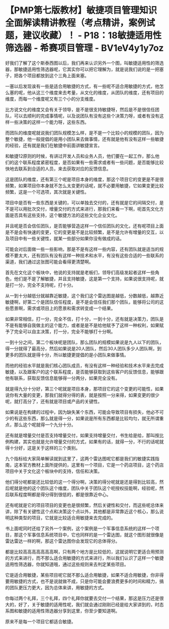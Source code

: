 # 【PMP第七版教材】敏捷项目管理知识全面解读精讲教程（考点精讲，案例试题，建议收藏）！ - P18：18敏捷适用性筛选器 - 希赛项目管理 - BV1eV4y1y7oz

好我们了解了这个斯泰西图以后，我们再来认识另外一个图，叫敏捷适用性的筛选器，那敏捷适用性筛选器呢，它其实你可以把它理解为，就是说我们说的是一把塞子，把各个项目都放到这个三角上面来塞。

一塞以后发现诶有一些是适合用敏捷的方式，有一些呢不适合用敏捷的方式，他怎么塞的呢，他从这三个维度来去考量，从文化的维度，从团队的维度，还有项目的维度，而每一个维度呢又有三个小的分支维度。

比方说文化的维度又会有关于领导，是不是很支持敏捷呀，然后是不是很信任团队，可以去顺利的完成事情呢，以及说团队有没有这些个决策力呀，或者有没有这样一些决策的这样一个能力呀，这些东西。

而团队的维度呢就说我们团队规模怎么样，是不是一个比较小的规模的团队，因为整个敏捷，他一般提倡的是用小团队来去做事情，还有就是他有没有这样一些敏捷的经验，还有就是我们在敏捷中前面讲敏捷宣言。

和敏捷12原则的时候，有讲过开发人员和业务人员，他们要在一起工作，那么他们的这个联系程度紧密程度，是否如果有一些需求或者有一些问题，是否能够比较快地去联系到合适的人员，来去获取对应的反馈信息。

这是团队的维度，还有第三个呢是项目本身的维度，那这个项目它的变更是不是很频繁，如果项目你本身就不怎么太变更的话呢，就不必要用敏捷，它如果变更比较频繁，这是一个可选项，其次就是关键性。

项目中是否有一些东西是关键的，可以单独去交付的，还有就是它的间隔交付，是不是可以用批次交付，增量交付的方式来进行，那我们来看一下啊，呃首先文化方面是否具有这些支持，这个敏捷方法的这些文化企业文化。

并且呢是否会信任团队，是否能够营造这样一个信任团队的文化，还有呢项目上面是不是会有快速的变更，它的变更是不是比较频繁，是不是允许有增量的交互，以及项目中有一些关键性，就某一些部分如果你没有做成的话。

可能会对后面做一些一些影响，那是不是有这样一些内容，还有团队就是适当的规模不要太大，还有团队有没有这样一种技术和水平，有没有这些合适的一些联系的渠道，我们通过这张图可能会看得更清楚啊。

首先在文化这个板块中，他说的支持就是老板们，领导们高级发起者这样一些角色，他们是不是了解敏捷，并且支持敏捷，这是第一个支持，如果说很支持呢，就是打一分，完全不支持呢，打十分。

从一到十分越低分就越靠近敏捷，这个我们这个雷达图是越低，分数越低，越靠近敏捷啊，好第二个是团队信任程度，是不是会信任我们那个团队，能够将公司的这些愿景啊，需求或项目上的愿景和需求转变成一个结果。

如果非常相信，打一分，完全不信，打十分，一到十分，还有就是决策力，团队是不是有能够自我做主的这个能力，或者是是不是给他赋予了这样一种权利，如果赋予了完全可以自主决策，打一分，完全不能够打十分啊。

一到十分之间，第二个板块呢是团队，那么团队的规模如果说是九人以下的团队，得一分就得了最高分，然后如果说是20人团队，然后30人团队多少人团队啊，到更多的团队就是得十分，所以敏捷更提倡的是小团队来做事情。

而他的经验水平就是我们核心团队成员，有没有这样一种经验和技术水平来去完成敏捷，以及跟客户的这个联系程度，是否能够获取到这些客户的反馈信息，能够跟他有联系，获取反馈信息能够得一分两分，如果完全没有。

就是得九分十分好，第三个呢就是项目本身，那项目它的这个变更的可能性，如果说你有大量的变更，那我们就得分得的表，就是按照一分来得，如果变更的很少呢，就打高分了，还有就是项目或产品的关键性。

如果说是在构建的过程中，因为缺失某个东西，可能会导致项目有损失，他必不可少的有这些东西，那么就是得一分，如果说是所有东西都是比较均匀，就无所谓重点，那么这个呢就得一个九分十分。

还有就是增量交付是否支持增量交付，如果支持增量交付，书生给是给，那叫按比例构建，其实也就是允许增量交付的方式，如果有的话，就得一分，不行的话呢就得十分好，这是关于这样的三个类别。

九个指标给大家简单解读就到这里了，这两个雷达图呢它都是我们的敏捷实践指南，这本官方教材上面所提供的，这里有一个项目，它是一个药店项目，这个药店项目中关于文化这个板块中的支持，信任和决策。

他们得分呢都是还比较低的这一个得分啊，决策的得分呢就是还是得到比较高，然后呢就是他的这个团队这个维度，团队中关于团队这个呃授权技能啊，经验呢，然后联系程度啊都是得分得到很低的，都是很靠近中心。

还有呢就是它的项目项目的变更也是很频繁，然后关键性和交付，而这些呢总体来讲，除了有关键性这个点和决策这个点以外，其他都是非常靠近这个核心，那么说明这种类型的项目，它就是比较适合用敏捷来去完成的。

书上面呢同时还给了另外一个案例，这个案例是一个军事信息系统的这样一个项目，那这个军事信息系统项目中，它也同样的是一个雷达图，就这个图形就很像是雷达雷达一样的啊，那这个雷达图你会发现它的总体得分。

都是比较高高高高高高高啊，只有两个地方是比较低的，这就说明它更适合用预测的方式来进行，而不那么适合用敏捷的方式来进行，所以我们认识了这样一个敏捷适用性筛选器，你就知道哦，通过这些规则来去判定某些项目。

它是适合用敏捷，某些项目呢它就不那么适合用敏捷，如果不适合用敏捷，你非得要用敏捷的方式，也不是说就做不成，只是你可能会要浪费更多的时间和精力，搞的团队更压力更大，因为总体来讲，用敏捷的方式。

你每过两个礼拜，三个礼拜，四个礼拜你就要去交付一个结果，那这是压力还是很大的，好了，关于敏捷的适用性呢，我们就会通过刚刚已经是给大家讲到的，时态系图和敏捷的适用性筛选器分享到这里，你至少要知道啊。

原来不是每一个项目它都适合敏捷。